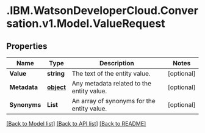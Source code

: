 # .IBM.WatsonDeveloperCloud.Conversation.v1.Model.ValueRequest
## Properties

Name | Type | Description | Notes
------------ | ------------- | ------------- | -------------
**Value** | **string** | The text of the entity value. | [optional] 
**Metadata** | [**object**](Object.md) | Any metadata related to the entity value. | [optional] 
**Synonyms** | **List<string>** | An array of synonyms for the entity value. | [optional] 

[[Back to Model list]](../README.md#documentation-for-models) [[Back to API list]](../README.md#documentation-for-api-endpoints) [[Back to README]](../README.md)

